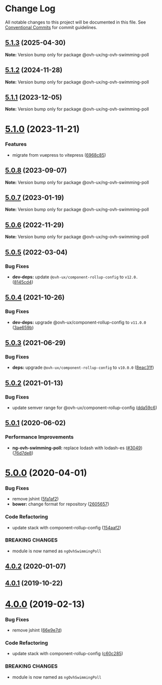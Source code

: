 # Change Log

All notable changes to this project will be documented in this file.
See [Conventional Commits](https://conventionalcommits.org) for commit guidelines.

## [5.1.3](https://github.com/ovh/manager/compare/@ovh-ux/ng-ovh-swimming-poll@5.1.2...@ovh-ux/ng-ovh-swimming-poll@5.1.3) (2025-04-30)

**Note:** Version bump only for package @ovh-ux/ng-ovh-swimming-poll





## [5.1.2](https://github.com/ovh/manager/compare/@ovh-ux/ng-ovh-swimming-poll@5.1.1...@ovh-ux/ng-ovh-swimming-poll@5.1.2) (2024-11-28)

**Note:** Version bump only for package @ovh-ux/ng-ovh-swimming-poll





## [5.1.1](https://github.com/ovh/manager/compare/@ovh-ux/ng-ovh-swimming-poll@5.1.0...@ovh-ux/ng-ovh-swimming-poll@5.1.1) (2023-12-05)

**Note:** Version bump only for package @ovh-ux/ng-ovh-swimming-poll





# [5.1.0](https://github.com/ovh/manager/compare/@ovh-ux/ng-ovh-swimming-poll@5.0.8...@ovh-ux/ng-ovh-swimming-poll@5.1.0) (2023-11-21)


### Features

* migrate from vuepress to vitepress ([6968c85](https://github.com/ovh/manager/commit/6968c85f00e19c41bc240abb37a50e9dacf9c5e5))





## [5.0.8](https://github.com/ovh/manager/compare/@ovh-ux/ng-ovh-swimming-poll@5.0.7...@ovh-ux/ng-ovh-swimming-poll@5.0.8) (2023-09-07)

**Note:** Version bump only for package @ovh-ux/ng-ovh-swimming-poll





## [5.0.7](https://github.com/ovh/manager/compare/@ovh-ux/ng-ovh-swimming-poll@5.0.6...@ovh-ux/ng-ovh-swimming-poll@5.0.7) (2023-01-19)

**Note:** Version bump only for package @ovh-ux/ng-ovh-swimming-poll





## [5.0.6](https://github.com/ovh/manager/compare/@ovh-ux/ng-ovh-swimming-poll@5.0.5...@ovh-ux/ng-ovh-swimming-poll@5.0.6) (2022-11-29)

**Note:** Version bump only for package @ovh-ux/ng-ovh-swimming-poll





## [5.0.5](https://github.com/ovh/manager/compare/@ovh-ux/ng-ovh-swimming-poll@5.0.4...@ovh-ux/ng-ovh-swimming-poll@5.0.5) (2022-03-04)


### Bug Fixes

* **dev-deps:** update `@ovh-ux/component-rollup-config` to `v12.0.` ([8145cd4](https://github.com/ovh/manager/commit/8145cd44a34cec071db4b5267182705625951077))



## [5.0.4](https://github.com/ovh/manager/compare/@ovh-ux/ng-ovh-swimming-poll@5.0.3...@ovh-ux/ng-ovh-swimming-poll@5.0.4) (2021-10-26)


### Bug Fixes

* **dev-deps:** upgrade @ovh-ux/component-rollup-config to `v11.0.0` ([3ae659b](https://github.com/ovh/manager/commit/3ae659bea59244fd5660375b9dac52055cc374b0))



## [5.0.3](https://github.com/ovh/manager/compare/@ovh-ux/ng-ovh-swimming-poll@5.0.2...@ovh-ux/ng-ovh-swimming-poll@5.0.3) (2021-06-29)


### Bug Fixes

* **deps:** upgrade `@ovh-ux/component-rollup-config` to `v10.0.0` ([8eac31f](https://github.com/ovh/manager/commit/8eac31f81e46d1570c131cf55788d6435842ab6d))



## [5.0.2](https://github.com/ovh/manager/compare/@ovh-ux/ng-ovh-swimming-poll@5.0.1...@ovh-ux/ng-ovh-swimming-poll@5.0.2) (2021-01-13)


### Bug Fixes

* update semver range for @ovh-ux/component-rollup-config ([dda59c6](https://github.com/ovh/manager/commit/dda59c6b71cb4ad9ab98f06a0bf995a7eb45a1d9))



## [5.0.1](https://github.com/ovh/manager/compare/@ovh-ux/ng-ovh-swimming-poll@5.0.0...@ovh-ux/ng-ovh-swimming-poll@5.0.1) (2020-06-02)


### Performance Improvements

* **ng-ovh-swimming-poll:** replace lodash with lodash-es ([#3049](https://github.com/ovh/manager/issues/3049)) ([76d7de8](https://github.com/ovh/manager/commit/76d7de89d5109d52bd91908fc467611d94b7f09a))



# [5.0.0](https://github.com/ovh/manager/compare/@ovh-ux/ng-ovh-swimming-poll@4.0.2...@ovh-ux/ng-ovh-swimming-poll@5.0.0) (2020-04-01)


### Bug Fixes

* remove jshint ([5fa1af2](https://github.com/ovh/manager/commit/5fa1af2e4e5ddef2bb57a37d36cc14b82f5f136a))
* **bower:** change format for repository ([2605657](https://github.com/ovh/manager/commit/260565711b8fd07b16e37aed04b7d9037227c09e))


### Code Refactoring

* update stack with component-rollup-config ([154aaf2](https://github.com/ovh/manager/commit/154aaf20620d21b2d2fac0f75ef1bc403e7c390c))


### BREAKING CHANGES

* module is now named as `ngOvhSwimmingPoll`



## [4.0.2](https://github.com/ovh-ux/ng-ovh-swimming-poll/compare/v4.0.1...v4.0.2) (2020-01-07)



## [4.0.1](https://github.com/ovh-ux/ng-ovh-swimming-poll/compare/v4.0.0...v4.0.1) (2019-10-22)



# [4.0.0](https://github.com/ovh-ux/ng-ovh-swimming-poll/compare/v3.0.1...v4.0.0) (2019-02-13)


### Bug Fixes

* remove jshint ([66e9e7d](https://github.com/ovh-ux/ng-ovh-swimming-poll/commit/66e9e7d))


### Code Refactoring

* update stack with component-rollup-config ([c60c285](https://github.com/ovh-ux/ng-ovh-swimming-poll/commit/c60c285))


### BREAKING CHANGES

* module is now named as `ngOvhSwimmingPoll`
